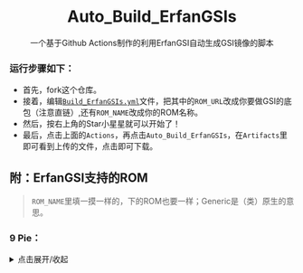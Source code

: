 <h1 align="center"> Auto_Build_ErfanGSIs </h1>

<p align="center">
	一个基于Github Actions制作的利用ErfanGSI自动生成GSI镜像的脚本
</p>

### 运行步骤如下： 
- 首先，fork这个仓库。 
- 接着，编辑<code>[Build_ErfanGSIs.yml](.github/workflows/Build_ErfanGSIs.yml)</code>文件，把其中的`ROM_URL`改成你要做GSI的底包（注意直链）,还有`ROM_NAME`改成你的ROM名称。 
- 然后，按右上角的Star小星星就可以开始了！
- 最后，点击上面的`Actions`，再点击`Auto_Build_ErfanGSIs`，在`Artifacts`里即可看到上传的文件，点击即可下载。 

## 附：ErfanGSI支持的ROM ##
> `ROM_NAME`里填一摸一样的，下的ROM也要一样；Generic是（类）原生的意思。

### 9 Pie： ###
<details markdown='1'><summary>点击展开/收起</summary>

ColorOS	
Flyme
Generic
MIUI	
Moto	
Nubia	
OneUI	
OxygenOS	
Pixel	
Xperia	
ZUI	
ZenUI

### 10 Q： ###
<details markdown='1'><summary>点击展开/收起</summary>

Generic
MIUI	
OxygenOS
Pixel

### 11 R： ###
<details markdown='1'><summary>点击展开/收起</summary>

Generic	
Pixel
